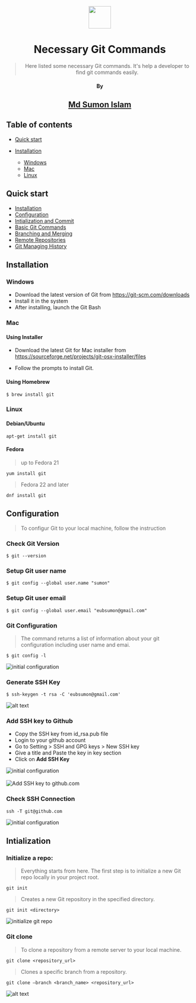 <div style="text-align: center;">

<img src="screenshots/git.jpg" height="60">
<!-- br -->

# Necessary Git Commands

> Here listed some necessary Git commands. It's help a developer to find git commands easily.

<!-- br -->

#### By

## <a href="https://github.com/msicse" > Md Sumon Islam</a>

</div>

## Table of contents

- [Quick start](#quick-start)
- [Installation](#installation)

  - [Windows](#windows)
  - [Mac](#mac)
  - [Linux](#linux)

  
## Quick start

- [Installation](#installation)
- [Configuration](#configuration)
- [Intialization and Commit](#intialization-and-commit)
- [Basic Git Commands](#basic-git-commands)
- [Branching and Merging](#branching-and-merging)
- [Remote Repositories](#remote-repositories)
- [Git Managing History](#git-managing-history)

## Installation

### Windows

- Download the latest version of Git from https://git-scm.com/downloads
- Install it in the system
- After installing, launch the Git Bash

### Mac

#### Using Installer

- Download the latest Git for Mac installer from https://sourceforge.net/projects/git-osx-installer/files

- Follow the prompts to install Git.

#### Using Homebrew

```
$ brew install git
```

### Linux

#### Debian/Ubuntu

```
apt-get install git
```

#### Fedora

> up to Fedora 21

```
yum install git
```

> Fedora 22 and later

```
dnf install git
```


## Configuration

> To configur Git to your local machine, follow the instruction

### Check Git Version

```
$ git --version
```

### Setup Git user name

```
$ git config --global user.name "sumon"
```

### Setup Git user email

```
$ git config --global user.email "eubsumon@gmail.com"
```

### Git Configuration

> The command returns a list of information about your git configuration including user name and emai.

```
$ git config -l
```
  <img src="screenshots/config.png" alt="initial configuration">

### Generate SSH Key

```
$ ssh-keygen -t rsa -C 'eubsumon@gmail.com'
```

![alt text](screenshots/ssh_web3.png)

### Add SSH key to Github

- Copy the SSH key from id_rsa.pub file
- Login to your github account
- Go to Setting > SSH and GPG keys > New SSH key
- Give a title and Paste the key in key section
- Click on **Add SSH Key**

<img src="screenshots/ssh_web.png" alt="initial configuration">
<br>
<br>
<img src="screenshots/ssh_web2.png" alt="Add SSH key to github.com">

### Check SSH Connection

```
ssh -T git@github.com
```

<img src="screenshots/sshweb4.png" alt="initial configuration">

## Intialization

### Initialize a repo:

> Everything starts from here. The first step is to initialize a new Git repo locally in your project root.

```
git init
```

> Creates a new Git repository in the specified directory.

```
git init <directory>
```

<img src="screenshots/init.png" alt="initialize git repo">

### Git clone

> To clone a repository from a remote server to your local machine.

```
git clone <repository_url>
```

> Clones a specific branch from a repository.

```
git clone –branch <branch_name> <repository_url>
```

![alt text](screenshots/clone-2.png)